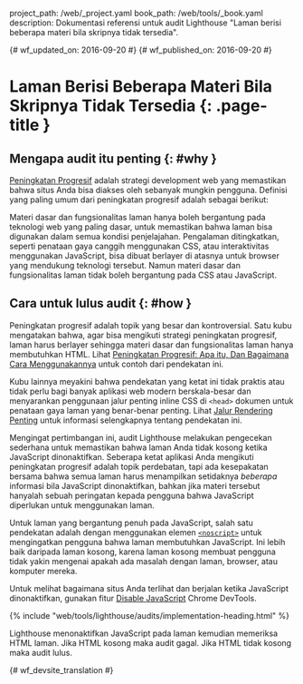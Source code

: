 project_path: /web/_project.yaml
book_path: /web/tools/_book.yaml
description: Dokumentasi referensi untuk audit Lighthouse "Laman berisi beberapa materi bila skripnya tidak tersedia".

{# wf_updated_on: 2016-09-20 #}
{# wf_published_on: 2016-09-20 #}

# Laman Berisi Beberapa Materi Bila Skripnya Tidak Tersedia  {: .page-title }

## Mengapa audit itu penting {: #why }

[Peningkatan Progresif](https://en.wikipedia.org/wiki/Progressive_enhancement)
adalah strategi development web yang memastikan bahwa situs Anda bisa diakses oleh
sebanyak mungkin pengguna. Definisi yang paling umum dari peningkatan
progresif adalah sebagai berikut:

Materi dasar dan fungsionalitas laman
hanya boleh bergantung pada teknologi web yang paling dasar, untuk memastikan bahwa laman bisa digunakan
dalam semua kondisi penjelajahan. Pengalaman ditingkatkan, seperti penataan gaya
canggih menggunakan CSS, atau interaktivitas menggunakan JavaScript, bisa dibuat berlayer di atasnya untuk
browser yang mendukung teknologi tersebut. Namun materi dasar dan fungsionalitas
laman tidak boleh bergantung pada CSS atau JavaScript.

## Cara untuk lulus audit {: #how }

Peningkatan progresif adalah topik yang besar dan kontroversial. Satu kubu mengatakan bahwa,
agar bisa mengikuti strategi peningkatan progresif, laman harus
berlayer sehingga materi dasar dan fungsionalitas laman hanya membutuhkan HTML. Lihat
[Peningkatan Progresif: Apa itu, Dan Bagaimana Cara Menggunakannya](https://www.smashingmagazine.com/2009/04/progressive-enhancement-what-it-is-and-how-to-use-it/)
untuk contoh dari pendekatan ini.

Kubu lainnya meyakini bahwa pendekatan yang ketat ini tidak praktis atau tidak perlu
bagi banyak aplikasi web modern berskala-besar dan menyarankan penggunaan jalur penting
inline CSS di `<head>` dokumen untuk penataan gaya laman yang benar-benar penting.
Lihat [Jalur Rendering Penting](/web/fundamentals/performance/critical-rendering-path/) untuk informasi selengkapnya tentang pendekatan ini.

Mengingat pertimbangan ini, audit Lighthouse melakukan pengecekan sederhana untuk
memastikan bahwa laman Anda tidak kosong ketika JavaScript dinonaktifkan. Seberapa ketat aplikasi
Anda mengikuti peningkatan progresif adalah topik perdebatan, tapi ada
kesepakatan bersama bahwa semua laman harus menampilkan setidaknya *beberapa* informasi
bila JavaScript dinonaktifkan, bahkan jika materi tersebut hanyalah sebuah peringatan kepada pengguna
bahwa JavaScript diperlukan untuk menggunakan laman.

Untuk laman yang bergantung penuh pada JavaScript, salah satu pendekatan adalah dengan menggunakan elemen
[`<noscript>`](https://developer.mozilla.org/en-US/docs/Web/HTML/Element/noscript)
untuk mengingatkan pengguna bahwa laman membutuhkan JavaScript. Ini
lebih baik daripada laman kosong, karena laman kosong membuat pengguna tidak yakin
mengenai apakah ada masalah dengan laman, browser, atau komputer
mereka.

Untuk melihat bagaimana situs Anda terlihat dan berjalan ketika JavaScript dinonaktifkan, gunakan
fitur [Disable
JavaScript](/web/tools/chrome-devtools/settings#disable-js) Chrome DevTools.

{% include "web/tools/lighthouse/audits/implementation-heading.html" %}

Lighthouse menonaktifkan JavaScript pada laman kemudian memeriksa HTML laman. Jika
HTML kosong maka audit gagal. Jika HTML tidak kosong maka audit
lulus.


{# wf_devsite_translation #}
